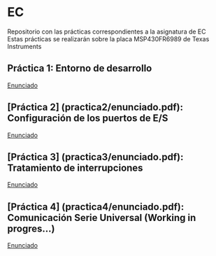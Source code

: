 # EC
Repositorio con las prácticas correspondientes a la asignatura de EC  
Estas prácticas se realizarán sobre la placa MSP430FR6989 de Texas Instruments  

## Práctica 1: Entorno de desarrollo  
[Enunciado](practica1/enunciado.pdf)  

## [Práctica 2] (practica2/enunciado.pdf): Configuración de los puertos de E/S  
[Enunciado](practica2/enunciado.pdf)  

## [Práctica 3] (practica3/enunciado.pdf): Tratamiento de interrupciones  
[Enunciado](practica3/enunciado.pdf)  

## [Práctica 4] (practica4/enunciado.pdf): Comunicación Serie Universal (Working in progres...)  
[Enunciado](practica2/enunciado.pdf)  
